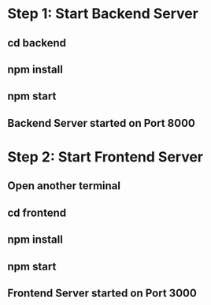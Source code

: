 # Step 1: Start Backend Server
## cd backend 
## npm install
## npm start

## Backend Server started on Port 8000

# Step 2: Start Frontend Server
## Open another terminal
## cd frontend
## npm install
## npm start

## Frontend Server started on Port 3000

